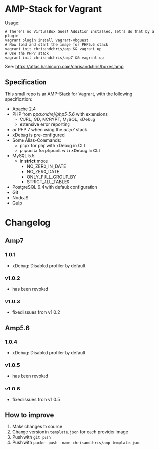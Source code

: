 # AMP-Stack for Vagrant

Usage:

```
# There's no VirtualBox Guest Addition installed, let's do that by a plugin
vagrant plugin install vagrant-vbguest
# Now load and start the image for PHP5.6 stack
vagrant init chrisandchris/amp && vagrant up
# Use the PHP7 stack
vagrant init chrisandchris/amp7 && vagrant up
```

See: https://atlas.hashicorp.com/chrisandchris/boxes/amp

## Specification
This small repo is an AMP-Stack for Vagrant, with the following specification:

- Apache 2.4
- PHP from *ppa:ondrej/php5-5.6* with extensions
    - CURL, GD, MCRYPT, MySQL, xDebug
    - extensive error reporting
- *or* PHP 7 when using the *amp7* stack
- xDebug is pre-configured
- Some Alias-Commands:
    - phpx for php with xDebug in CLI
    - phpunitx for phpunit with xDebug in CLI
- MySQL 5.5
    - in **strict** mode
        - NO_ZERO_IN_DATE
        - NO_ZERO_DATE
        - ONLY_FULL_GROUP_BY
        - STRICT_ALL_TABLES
- PostgreSQL 9.4 with default configuration
- Git
- NodeJS
- Gulp

# Changelog
## Amp7
### 1.0.1
- xDebug: Disabled profiler by default
### v1.0.2
- has been revoked
### v1.0.3
- fixed issues from v1.0.2

## Amp5.6
### 1.0.4
- xDebug: Disabled profiler by default
### v1.0.5
- has been revoked
### v1.0.6
- fixed issues from v1.0.5

## How to improve
1. Make changes to source
2. Change version in `template.json` for each provider image
3. Push with `git push`
4. Push with `packer push -name chrisandchris/amp template.json`
